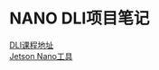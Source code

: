 # NANO DLI项目笔记

[DLI课程地址](https://www.nvidia.cn/autonomous-machines/embedded-systems/jetson-nano/learn-ai/)   
[Jetson Nano工具](https://github.com/rbonghi/jetson_stats)   